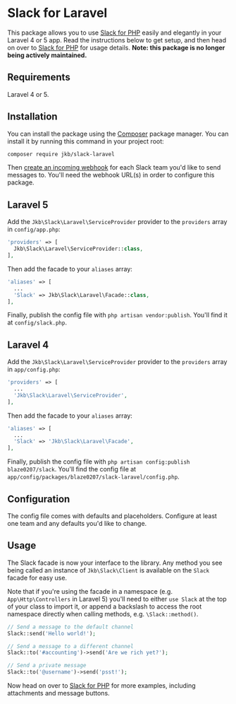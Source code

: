 # Slack for Laravel

This package allows you to use [Slack for PHP](https://github.com/blaze0207/slack-laravel) easily and elegantly in your Laravel 4 or 5 app. Read the instructions below to get setup, and then head on over to [Slack for PHP](https://github.com/blaze0207/slack-laravel) for usage details. **Note: this package is no longer being actively maintained.**

## Requirements

Laravel 4 or 5.

## Installation

You can install the package using the [Composer](https://getcomposer.org/) package manager. You can install it by running this command in your project root:

```sh
composer require jkb/slack-laravel
```

Then [create an incoming webhook](https://my.slack.com/services/new/incoming-webhook) for each Slack team you'd like to send messages to. You'll need the webhook URL(s) in order to configure this package.

## Laravel 5

Add the `Jkb\Slack\Laravel\ServiceProvider` provider to the `providers` array in `config/app.php`:

```php
'providers' => [
  Jkb\Slack\Laravel\ServiceProvider::class,
],
```

Then add the facade to your `aliases` array:

```php
'aliases' => [
  ...
  'Slack' => Jkb\Slack\Laravel\Facade::class,
],
```

Finally, publish the config file with `php artisan vendor:publish`. You'll find it at `config/slack.php`.

## Laravel 4

Add the `Jkb\Slack\Laravel\ServiceProvider` provider to the `providers` array in `app/config.php`:

```php
'providers' => [
  ...
  'Jkb\Slack\Laravel\ServiceProvider',
],
```

Then add the facade to your `aliases` array:

```php
'aliases' => [
  ...
  'Slack' => 'Jkb\Slack\Laravel\Facade',
],
```

Finally, publish the config file with `php artisan config:publish blaze0207/slack`. You'll find the config file at `app/config/packages/blaze0207/slack-laravel/config.php`.

## Configuration

The config file comes with defaults and placeholders. Configure at least one team and any defaults you'd like to change.

## Usage

The Slack facade is now your interface to the library. Any method you see being called an instance of `Jkb\Slack\Client` is available on the `Slack` facade for easy use.

Note that if you're using the facade in a namespace (e.g. `App\Http\Controllers` in Laravel 5) you'll need to either `use Slack` at the top of your class to import it, or append a backslash to access the root namespace directly when calling methods, e.g. `\Slack::method()`.

```php
// Send a message to the default channel
Slack::send('Hello world!');

// Send a message to a different channel
Slack::to('#accounting')->send('Are we rich yet?');

// Send a private message
Slack::to('@username')->send('psst!');
```

Now head on over to [Slack for PHP](https://github.com/blaze0207/slack-laravel) for more examples, including attachments and message buttons.

